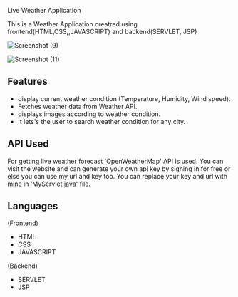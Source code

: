 
Live Weather Application

This is a Weather Application creatred using frontend(HTML,CSS,,JAVASCRIPT) and backend(SERVLET, JSP)

![Screenshot (9)](https://github.com/Shweta1015/WeatherApp/assets/140094496/cede0bf5-66f6-4a35-845c-834f7469f62d)

![Screenshot (11)](https://github.com/Shweta1015/WeatherApp/assets/140094496/0f007fe9-4d25-4689-8057-f54c5f6e988a)


## Features
- display current weather condition (Temperature, Humidity, Wind speed).
- Fetches weather data from Weather API.
- displays images according to weather condition.
- It lets's the user to search weather condition for any city.

## API Used
For getting live weather forecast 'OpenWeatherMap' API is used. You can visit the website and can generate your own api key by signing in for free or else you can use my url and key too. You can replace your key and url with mine in 'MyServlet.java' file.


## Languages
(Frontend)
- HTML
- CSS
- JAVASCRIPT

(Backend)

- SERVLET
- JSP

